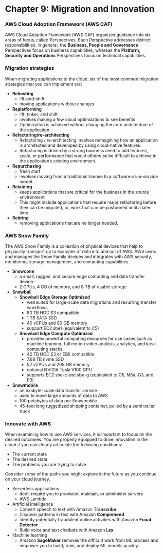 # Chapter 9: Migration and Innovation

### AWS Cloud Adoption Framework (AWS CAF)
AWS Cloud Adoption Framework (AWS CAF) organizes guidance into six areas of focus, called Perspectives. Each Perspective addresses distinct responsibilities. In general, the **Business, People and Governance** Perspectives focus on business capabilities, whereas the **Platform, Security and Operations** Perspectives focus on technical capabilities.


### Migration strategies
When migrating applications to the cloud, six of the most common migration strategies that you can implement are:
  - **Rehosting**
    - lift-and-shift
    - moving applications without changes 
  - **Replatforming**
    - lift, tinker, and shift
    - involves making a few cloud optimizations to see benefits
    - Optimization is achieved without changing the core architecture of the application
  - **Refactoring/re-architecting**
    - Refactoring / re-architecting involves reimagining how an application is architected and developed by using cloud-native features.
    - Refactoring is driven by a strong business need to add features, scale, or performance that would otherwise be difficult to achieve in the application’s existing environment.
  - **Repurchasing**
    - fresh start
    - involves moving from a traditional license to a software-as-a-service model.  
  - **Retaining**
    - keeps applications that are critical for the business in the source environment 
    - This might include applications that require major refactoring before they can be migrated, or, work that can be postponed until a later time.
  - **Retiring**
    - removing applications that are no longer needed.


### AWS Snow Family
The AWS Snow Family is a collection of physical devices that help to physically transport up to exabytes of data into and out of AWS. AWS owns and manages the Snow Family devices and integrates with AWS security, monitoring, storage management, and computing capabilities.  
  - **Snowcone**
    - a small, rugged, and secure edge computing and data transfer device. 
    - 2 CPUs, 4 GB of memory, and 8 TB of usable storage
  - **Snowball**
    - **Snowball Edge Storage Optimized**
      - well suited for large-scale data migrations and recurring transfer workflows
      - 80 TB HDD S3 compatible
      - 1 TB SATA SSD
      - 40 vCPUs and 80 GB memory
      - support EC2 sbe1 (equivalent to C5)
    - **Snowball Edge Compute Optimized**
      - provides powerful computing resources for use cases such as machine learning, full motion video analysis, analytics, and local computing stacks. 
      - 42 TB HDD S3 or EBS compatible
      - 7.68 TB nvme SSD
      - 52 vCPUs and 208 GB memory
      - optional NVIDIA Tesla V100 GPU
      - supports EC2 sbe-c and sbe-g (equivalent to C5, M5a, G3, and P3)
  - **Snowmobile**
    - an exabyte-scale data transfer service
    - used to move large amounts of data to AWS
    - 100 petabytes of data per Snowmobile
    - 45-foot long ruggedized shipping container, pulled by a semi trailer truck

### Innovate with AWS
When examining how to use AWS services, it is important to focus on the desired outcomes. You are properly equipped to drive innovation in the cloud if you can clearly articulate the following conditions: 
  - The current state
  - The desired state
  - The problems you are trying to solve

Consider some of the paths you might explore in the future as you continue on your cloud journey. 
  - Serverless applications
    - don’t require you to provision, maintain, or administer servers
    - AWS Lambda
  - Artificial intelligence
    - Convert speech to text with Amazon **Transcribe**
    - Discover patterns in text with Amazon **Comprehend**
    - Identify potentially fraudulent online activities with Amazon **Fraud Detector**
    - Build voice and text chatbots with Amazon **Lex**
  - Machine learning
    - Amazon **SageMaker** removes the difficult work from ML process and empower you to build, train, and deploy ML models quickly.
